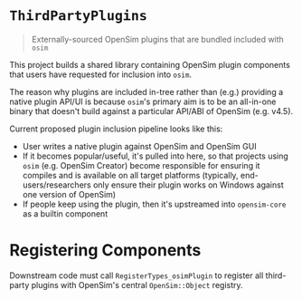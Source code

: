 # `ThirdPartyPlugins`

> Externally-sourced OpenSim plugins that are bundled included with `osim`

This project builds a shared library containing OpenSim plugin components that
users have requested for inclusion into `osim`.

The reason why plugins are included in-tree rather than (e.g.) providing a
native plugin API/UI is because `osim`'s primary aim is to be an all-in-one
binary that doesn't build against a particular API/ABI of OpenSim (e.g. v4.5).

Current proposed plugin inclusion pipeline looks like this:

- User writes a native plugin against OpenSim and OpenSim GUI
- If it becomes popular/useful, it's pulled into here, so that projects using
  `osim` (e.g. OpenSim Creator) become responsible for ensuring it compiles
  and is available on all target platforms (typically, end-users/researchers
  only ensure their plugin works on Windows against one version of OpenSim)
- If people keep using the plugin, then it's upstreamed into `opensim-core`
  as a builtin component


# Registering Components

Downstream code must call `RegisterTypes_osimPlugin` to register all third-party
plugins with OpenSim's central `OpenSim::Object` registry.

